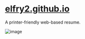 # [elfry2.github.io](https://elfry2.github.io)
A printer-friendly web-based resume.

![image](https://github.com/elfry2/resume/assets/47256917/28903de1-aedc-4588-8010-8105491d6908)

